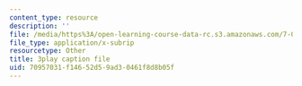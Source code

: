 ```yaml
---
content_type: resource
description: ''
file: /media/https%3A/open-learning-course-data-rc.s3.amazonaws.com/7-01sc-fundamentals-of-biology-fall-2011/70957031f14652d59ad30461f8d8b05f_uERjKWXO4NQ.vtt
file_type: application/x-subrip
resourcetype: Other
title: 3play caption file
uid: 70957031-f146-52d5-9ad3-0461f8d8b05f
---
```


